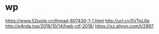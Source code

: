 # wp
https://www.52pojie.cn/thread-807430-1-1.html
http://url.cn/5VTpL6e
http://p4nda.top/2018/10/14/hwb-ctf-2018/
https://xz.aliyun.com/t/2897  
